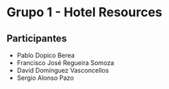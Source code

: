 # Grupo 1 - Hotel Resources
## Participantes
- Pablo Dopico Berea
- Francisco José Regueira Somoza
- David Domínguez Vasconcellos
- Sergio Alonso Pazo
